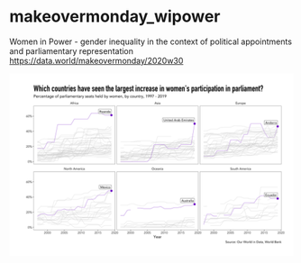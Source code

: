 # makeovermonday_wipower
Women in Power - gender inequality in the context of political appointments and parliamentary representation
https://data.world/makeovermonday/2020w30

<img src="https://github.com/lhopkins78/makeovermonday_wipower/blob/master/women.png?raw=true">
